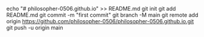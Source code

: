 echo "# philosopher-0506.github.io" >> README.md
git init
git add README.md
git commit -m "first commit"
git branch -M main
git remote add origin https://github.com/philosopher-0506/philosopher-0506.github.io.git
git push -u origin main
